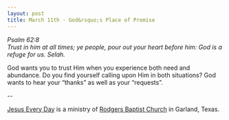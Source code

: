 ```yaml
---
layout: post
title: March 11th - God&rsquo;s Place of Promise
---
```


_Psalm 62:8  
Trust in him at all times; ye people, pour out your heart before
him: God is a refuge for us. Selah._

God wants you to trust Him when you experience both need and
abundance. Do you find yourself calling upon Him in both situations?
God wants to hear your &ldquo;thanks&rdquo; as well as your
&ldquo;requests&rdquo;.

 --

<a href=http://jesuseveryday.net>Jesus Every Day</a> is a ministry of <a href=http://rodgersbaptist.net>Rodgers Baptist Church</a> in Garland, Texas.
